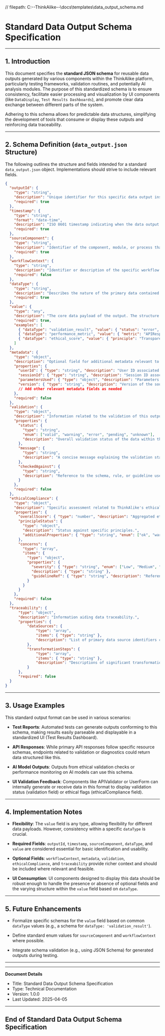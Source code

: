 // filepath: C:\--ThinkAlike--\docs\templates\data_output_schema.md
# Standard Data Output Schema Specification

---

## 1. Introduction

This document specifies the **standard JSON schema** for reusable data outputs generated by various components within the ThinkAlike platform, particularly testing frameworks, validation routines, and potentially AI analysis modules. The purpose of this standardized schema is to ensure consistency, facilitate easier processing and visualization by UI components (like `DataDisplay`, `Test Results Dashboards`), and promote clear data exchange between different parts of the system.

Adhering to this schema allows for predictable data structures, simplifying the development of tools that consume or display these outputs and reinforcing data traceability.

---

## 2. Schema Definition (`data_output.json` Structure)

The following outlines the structure and fields intended for a standard `data_output.json` object. Implementations should strive to include relevant fields.

```json
{
  "outputId": {
    "type": "string",
    "description": "Unique identifier for this specific data output instance (e.g., UUID, timestamp-based ID).",
    "required": true
  },
  "timestamp": {
    "type": "string",
    "format": "date-time",
    "description": "ISO 8601 timestamp indicating when the data output was generated.",
    "required": true
  },
  "sourceComponent": {
    "type": "string",
    "description": "Identifier of the component, module, or process that generated this output (e.g., 'MatchingAlgorithm_v1.2', 'UI_UserForm_ProfileEdit', 'EthicalComplianceTest_BiasCheck').",
    "required": true
  },
  "workflowContext": {
    "type": "string",
    "description": "Identifier or description of the specific workflow or user action this output relates to (e.g., 'user_registration', 'fetch_potential_matches', 'community_guideline_validation').",
    "required": false
  },
  "dataType": {
    "type": "string",
    "description": "Describes the nature of the primary data contained in the 'value' field (e.g., 'validation_result', 'performance_metric', 'ai_recommendation_list', 'user_data_snapshot', 'ethical_score').",
    "required": true
  },
  "value": {
    "type": "any",
    "description": "The core data payload of the output. The structure depends heavily on the 'dataType'. Could be a simple value, an object, or an array.",
    "required": true,
    "examples": [
      { "dataType": "validation_result", "value": { "status": "error", "field": "email", "message": "Invalid format." } },
      { "dataType": "performance_metric", "value": { "metric": "APIResponseTime", "value": 150, "unit": "ms" } },
      { "dataType": "ethical_score", "value": { "principle": "Transparency", "score": 0.85, "rationale": "Algorithm steps logged." } }
    ]
  },
  "metadata": {
    "type": "object",
    "description": "Optional field for additional metadata relevant to the output.",
    "properties": {
      "userId": { "type": "string", "description": "User ID associated with this output, if applicable." },
      "sessionId": { "type": "string", "description": "Session ID associated with this output, if applicable." },
      "parametersUsed": { "type": "object", "description": "Parameters used by the sourceComponent to generate this output." },
      "version": { "type": "string", "description": "Version of the sourceComponent or data schema used." }
      // Add other relevant metadata fields as needed
    },
    "required": false
  },
  "validation": {
    "type": "object",
    "description": "Information related to the validation of this output itself, particularly for UI display.",
    "properties": {
      "status": {
        "type": "string",
        "enum": ["valid", "warning", "error", "pending", "unknown"],
        "description": "Overall validation status of the data within the 'value' field."
      },
      "message": {
        "type": "string",
        "description": "A concise message explaining the validation status, especially for warnings or errors."
      },
      "checkedAgainst": {
        "type": "string",
        "description": "Reference to the schema, rule, or guideline used for validation."
      }
    },
    "required": false
  },
  "ethicalCompliance": {
    "type": "object",
    "description": "Specific assessment related to ThinkAlike's ethical guidelines, potentially linking to CoreValuesValidator output.",
    "properties": {
      "overallScore": { "type": "number", "description": "Aggregated ethical alignment score (e.g., 0-100)." },
      "principleStatus": {
        "type": "object",
        "description": "Status against specific principles.",
        "additionalProperties": { "type": "string", "enum": ["ok", "warning", "violation"] }
      },
      "concerns": {
        "type": "array",
        "items": {
          "type": "object",
          "properties": {
            "severity": { "type": "string", "enum": ["Low", "Medium", "High", "Critical"] },
            "description": { "type": "string" },
            "guidelineRef": { "type": "string", "description": "Reference to violated ethical guideline ID." }
          }
        }
      }
    },
    "required": false
  },
  "traceability": {
      "type": "object",
      "description": "Information aiding data traceability.",
      "properties": {
          "dataSources": {
              "type": "array",
              "items": { "type": "string" },
              "description": "List of primary data source identifiers contributing to this output."
          },
          "transformationSteps": {
              "type": "array",
              "items": { "type": "string" },
              "description": "Descriptions of significant transformations applied to the data."
          }
      },
      "required": false
  }
}
```

---

## 3. Usage Examples

This standard output format can be used in various scenarios:

- **Test Reports**: Automated tests can generate outputs conforming to this schema, making results easily parseable and displayable in a standardized UI (Test Results Dashboard).

- **API Responses**: While primary API responses follow specific resource schemas, endpoints related to validation or diagnostics could return data structured like this.

- **AI Model Outputs**: Outputs from ethical validation checks or performance monitoring on AI models can use this schema.

- **UI Validation Feedback**: Components like APIValidator or UserForm can internally generate or receive data in this format to display validation status (validation field) or ethical flags (ethicalCompliance field).

---

## 4. Implementation Notes

- **Flexibility**: The `value` field is any type, allowing flexibility for different data payloads. However, consistency within a specific `dataType` is crucial.

- **Required Fields**: `outputId`, `timestamp`, `sourceComponent`, `dataType`, and `value` are considered essential for basic identification and usability.

- **Optional Fields**: `workflowContext`, `metadata`, `validation`, `ethicalCompliance`, and `traceability` provide richer context and should be included where relevant and feasible.

- **UI Consumption**: UI components designed to display this data should be robust enough to handle the presence or absence of optional fields and the varying structure within the `value` field based on `dataType`.

---

## 5. Future Enhancements

- Formalize specific schemas for the `value` field based on common `dataType` values (e.g., a schema for `dataType: 'validation_result'`).

- Define standard enum values for `sourceComponent` and `workflowContext` where possible.

- Integrate schema validation (e.g., using JSON Schema) for generated outputs during testing.

---


---
**Document Details**
- Title: Standard Data Output Schema Specification
- Type: Technical Documentation
- Version: 1.0.0
- Last Updated: 2025-04-05
---
End of Standard Data Output Schema Specification
---


